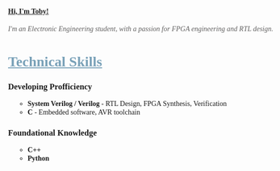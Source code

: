 <!DOCTYPE html>
<html>
<head>
  <meta charset="UTF-8">
  <title>Hi, I'm Toby!</title>
  <style>
    body {
      font-family: "Times New Roman", times, serif;
      line-height: 1.2;
      max-width: 800px;
      margin: 20px auto;
      padding: 0 20px;
    }
    h1{
      color: #79A1B8;
      text-decoration: underline;
    }
    ul{
      list-style-type: circle;
      margin-left: 15px;
    }
    p{
      font-style: italic;
      color: #616060;
    }
  </style>
</head>
<body>

  <h4 style= "text-decoration: underline">Hi, I'm Toby!</h4>
  
  <p>I'm an Electronic Engineering student, with a passion for FPGA engineering and RTL design.</p>
  <h1>Technical Skills</h1>

  <h3>Developing Profficiency</h3>
  <ul>
    <li><strong>System Verilog / Verilog</strong> - RTL Design, FPGA Synthesis, Verification</li>
    <li><strong>C</strong> - Embedded software, AVR toolchain</li>
  </ul>
  <h3>Foundational Knowledge</h3>
  <ul>
    <li><strong>C++</strong></li>
    <li><strong>Python</strong></li>
  </ul>
</body>
</html>

